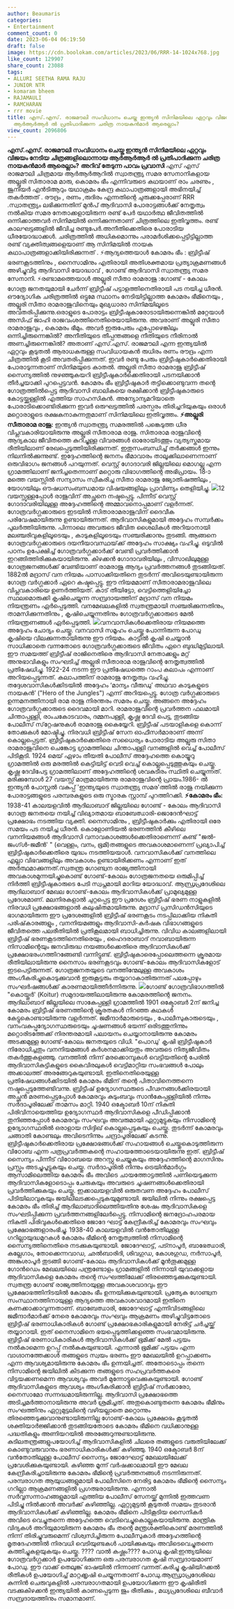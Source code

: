 ```yaml
---
author: Beaumaris
categories:
- Entertainment
comment_count: 0
date: 2023-06-04 06:19:50
draft: false
image: https://cdn.boolokam.com/articles/2023/06/RRR-14-1024x768.jpg
like_count: 129907
share_count: 23088
tags:
- ALLURI SEETHA RAMA RAJU
- JUNIOR NTR
- komaram bheem
- RAJAMAULI
- RAMCHARAN
- rrr movie
title: എസ്.എസ്. രാജമൗലി സംവിധാനം ചെയ്ത ഇന്ത്യൻ സിനിമയിലെ ഏറ്റവും വിജയം നേടിയ ചിത്രങ്ങളിലൊന്നായ
  ആർആർആർ ൽ പ്രതിപാദിക്കുന്ന ചരിത്ര നായകൻമാർ ആരെല്ലാം?
view_count: 2096806
---
```


**എസ്.എസ്. രാജമൗലി സംവിധാനം ചെയ്ത ഇന്ത്യൻ സിനിമയിലെ ഏറ്റവും വിജയം നേടിയ ചിത്രങ്ങളിലൊന്നായ ആർആർആർ ൽ പ്രതിപാദിക്കുന്ന ചരിത്ര നായകൻമാർ ആരെല്ലാം?** **അറിവ് തേടുന്ന പാവം പ്രവാസി** എസ് എസ് രാജമൗലി ചിത്രമായ ആർആർആറിൽ സ്വാതന്ത്ര്യ സമര സേനാനികളായ അല്ലുരി സിതാരാമ മാരു, കൊമരം ഭീം എന്നിവരുടെ കഥയാണ് രാം ചരണും , ജൂനിയർ എൻടിആറും യഥാക്രമം കേന്ദ്ര കഥാപാത്രങ്ങളായി അഭിനയിച്ച് തകർത്തത് . രൗദ്രം , രണം ,രുദിരം എന്നതിന്റെ ചുരുക്കപ്പേരാണ് RRR .സ്വാതന്ത്ര്യം ലഭിക്കുന്നതിന് മുൻപ് ആദിവാസി പോരാട്ടങ്ങൾക്ക് നേതൃത്വം നൽകിയ സമര നേതാക്കളായിരുന്ന രണ്ട് പേർ യഥാർത്ഥ ജീവിതത്തിൽ ഒന്നിക്കാത്തവർ സിനിമയിൽ ഒന്നിക്കുന്നതാണ് ചിത്രത്തിലെ ഇതിവൃത്തം. രണ്ട് കാലഘട്ടങ്ങളിൽ ജീവിച്ച രണ്ടുപേർ.അനീതിക്കെതിരെ പോരാടിയ ധീരയോദ്ധാക്കൾ. ചരിത്രത്തില്‍ അധികമൊന്നും പരാമര്‍ശിക്കപ്പെട്ടിട്ടില്ലാത്ത രണ്ട് വ്യക്തിത്വങ്ങളെയാണ് ആ സിനിമയില്‍ നായക കഥാപാത്രങ്ങളാക്കിയിരിക്കുന്നത് . ⚡ആദ്യത്തെയാള്‍ കോമരം ഭീം : ബ്രിട്ടീഷ് ഭരണകൂടത്തിനും , നൈസാമിനും എതിരായി അതിശക്തമായ പ്രത്യാക്രമണങ്ങള്‍ അഴിച്ചുവിട്ട ആദിവാസി യോദ്ധാവ് , ഗോണ്ട് ആദിവാസി സ്വാതന്ത്ര്യ സമര സേനാനി. ⚡രണ്ടാമത്തെയാള്‍ അല്ലൂരി സീതാ രാമരാജു :ഗോണ്ട് - കോലം ഗോത്ര ജനതയുമായി ചേര്‍ന്ന് ബ്രിട്ടീഷ് പട്ടാളത്തിനെതിരായി പട നയിച്ച ധീരന്‍. [](https://cdn.boolokam.com/articles/2023/06/fwffggg.jpg) ഔദ്യോഗിക ചരിത്രത്തില്‍ ഒട്ടുമേ സ്ഥാനം നേടിയിട്ടില്ലാത്ത കോമരം ഭീമിനെയും , അല്ലൂരി സീതാ രാമരാജുവിനെയും മുഖ്യധാരാ സിനിമയിലൂടെ അവതരിപ്പിക്കുന്നു.ഒരാളുടെ പോരാട്ടം ബ്രിട്ടീഷുകാരോടായിരുന്നെങ്കിൽ മറ്റേയാൾ അസിഫ് ജാഹി രാജവംശത്തിനെതിരെയായിരുന്നു. അവരാണ് അല്ലൂരി സീതാ രാമരാജുവും , കൊമരം ഭീമും. അവർ ഇരുപേരും എപ്പോഴെങ്കിലും ഒന്നിച്ചിരുന്നെങ്കിൽ? അനീതിയുടെ തീപ്പന്തങ്ങളെ നീതിയുടെ നീരിനാൽ അണച്ചിരുന്നെങ്കിൽ? അതാണ് എസ്.എസ്. രാജമൗലി എന്ന ഇന്ത്യയിൽ ഏറ്റവും കൂടുതൽ ആരാധകരുള്ള സംവിധായകൻ രുധിരം രണം രൗദ്രം എന്ന ചിത്രത്തിൽ കൂടി അവതരിപ്പിക്കുന്നത്. ഇവർ രണ്ടു പേരും ബ്രിട്ടീഷുകാര്‍ക്കെതിരായി പോരാടുന്നതാണ് സിനിമയുടെ കാതല്‍. അല്ലൂരി സീതാ രാമരാജു ബ്രിട്ടീഷ് സൈന്യത്തില്‍ നുഴഞ്ഞുകയറി ബ്രിട്ടീഷുകാര്‍ക്കെതിരായി പടനയിക്കാന്‍ തീര്‍ച്ചയാക്കി പുറപ്പെട്ടവന്‍. കോമരം ഭീം ബ്രിട്ടീഷുകാര്‍ തട്ടിക്കൊണ്ടുവന്ന തന്റെ ഗോത്രത്തില്‍പ്പെട്ട ആദിവാസി ബാലികയെ രക്ഷിക്കാന്‍ ബ്രിട്ടീഷുകാരുടെ കോട്ടയ്ക്കുള്ളില്‍ എത്തിയ സാഹസികന്‍. അന്യോന്യമറിയാതെ പോരാടിക്കൊണ്ടിരിക്കുന്ന ഇവര്‍ ഒരുഘട്ടത്തില്‍ പരസ്പരം തിരിച്ചറിയുകയും ഒരാള്‍ മറ്റൊരാളുടെ രക്ഷകനാകുന്നതുമാണ് സിനിമയിലെ ഇതിവൃത്തം. **⚡അല്ലുരി സീതാരാമ രാജു:** ഇന്ത്യൻ സ്വാതന്ത്ര്യ സമരത്തിൽ പങ്കെടുത്ത ധീര വിപ്ലവകാരിയായിരുന്നു അല്ലുരി സീതാരാമ രാജു. സിതാരാമ രാജുവിന്റെ ആദ്യകാല ജീവിതത്തെ കുറിച്ചുള്ള വിവരങ്ങൾ ഓരോയിടത്തും വ്യത്യസ്തമായ രീതിയിലാണ് രേഖപ്പെടുത്തിയിരിക്കുന്നത്. ഇതുസംബന്ധിച്ച് തർക്കങ്ങൾ ഇന്നും നിലനിൽക്കുന്നുണ്ട്. ഇദ്ദേഹത്തിന്റെ ജനനം ഭീമാവാരം താലൂക്കിലാണെന്നാണ് ഒരുവിഭാഗം ജനങ്ങൾ പറയുന്നത്. വെസ്റ്റ് ഗോദാവരി ജില്ലയിലെ മൊഗല്ലു എന്ന ഗ്രാമത്തിലാണ് ജനിച്ചതെന്നാണ് മറ്റൊരു വിഭാഗത്തിന്റെ അഭിപ്രായം. 18-ാമത്തെ വയസ്സിൽ സന്യാസം സ്വീകരിച്ച സീതാ രാമരാജു ജ്യോതിഷത്തിലും , യോഗയിലും ഔഷധസംബന്ധമായ വിഷയങ്ങളിലും പ്രാവിണ്യം തെളിയിച്ചു. [![](https://cdn.boolokam.com/articles/2023/06/RRR-14-1024x768.jpg)](https://cdn.boolokam.com/articles/2023/06/RRR-14.jpg)12 വയസ്സുള്ളപ്പോൾ രാജുവിന് അച്ഛനെ നഷ്ടപ്പെട്ടു. പിന്നീട് വെസ്റ്റ് ഗോദാവരിയിലുള്ള അദ്ദേഹത്തിന്റെ അമ്മാവനൊപ്പമാണ് വളർന്നത്. ഗോത്രവർഗ്ഗക്കാരുടെ ഇടയിൽ സിതാരാമരാജുവിന് ദൈവീക പരിവേഷമായിരുന്നു ഉണ്ടായിരുന്നത്. ആദിവാസികളുമായി അദ്ദേഹം സമ്പർക്കം പുലർത്തിയിരുന്നു. പിന്നാലെ അവരുടെ ജീവിത ശൈലികൾ അറിയാനായി മലഞ്ചരിവുകളിലൂടെയും , കാടുകളിലൂടെയും സഞ്ചരിക്കാനും തുടങ്ങി. ആങ്ങനെ ഗോത്രവർഗ്ഗക്കാരുടെ ദയനീയാവസ്ഥയ്‌ക്ക് അദ്ദേഹം സാക്ഷ്യം വഹിച്ചു. ഒടുവിൽ പഠനം ഉപേക്ഷിച്ച് ഗോത്രവർഗ്ഗക്കാർക്ക് വേണ്ടി പ്രവർത്തിക്കാൻ ഇറങ്ങിത്തിരിക്കുകയായിരുന്നു. കിഴക്കൻ ഗോദാവരിയിലും , വിസാഖിലുമുള്ള ഗോത്രജനങ്ങൾക്ക് വേണ്ടിയാണ് രാമരാജു ആദ്യം പ്രവർത്തനങ്ങൾ തുടങ്ങിയത്. 1882ൽ മദ്രാസ് വന നിയമം പാസാക്കിയതിനെ തുടർന്ന് അവിടെയുണ്ടായിരുന്ന ഗോത്ര വർഗ്ഗക്കാർ ഏറെ കഷ്ടപ്പെട്ടു. ഈ നിയമമാണ് സീതാരാമരാജുവിലെ വിപ്ലവകാരിയെ ഉണർത്തിയത്. കാട് തീയിട്ടോ, വെട്ടിത്തെളിയിച്ചോ സ്ഥലമൊരുക്കി കൃഷിചെയ്യുന്ന സമ്പ്രദായത്തിന് മദ്രാസ് വന നിയമം നിയന്ത്രണം ഏർപ്പെടുത്തി. വനമേഖലകളിൽ സ്വതന്ത്രമായി സഞ്ചരിക്കുന്നതിനും, താമസിക്കുന്നതിനും , കൃഷിചെയ്യുന്നതിനും ഗോത്രവർഗ്ഗക്കാരുടെ മേൽ നിയന്ത്രണങ്ങൾ ഏർപ്പെടുത്തി. [![](https://cdn.boolokam.com/articles/2023/06/fwfwww.jpg)](https://cdn.boolokam.com/articles/2023/06/fwfwww.jpg)വനവാസികൾക്കെതിരായ നിയമത്തെ അദ്ദേഹം ചോദ്യം ചെയ്തു. വനവാസി സമൂഹം ചെയ്തു പോന്നിരുന്ന പോഡു കൃഷിയെ വിലക്കുന്നതായിരുന്നു ഈ നിയമം. കാട്ടിൽ കൃഷി ചെയ്യാൻ സാധിക്കാതെ വന്നതോടെ ഗോത്രവർഗ്ഗക്കാരുടെ ജീവിതം ഏറെ ബുദ്ധിമുട്ടിലായി. ഈ സമയത്ത് ബ്രിട്ടീഷ് രാജിനെതിരെ ആദിവാസി നേതാക്കളും മറ്റ് അനുഭാവികളും സംഘടിച്ച് അല്ലുരി സീതാരാമ രാജുവിന്റെ നേതൃത്വത്തിൽ പ്രതിഷേധിച്ചു. 1922-24 നടന്ന ഈ പ്രതിഷേധത്തെ റാംപ കലാപം എന്നാണ് അറിയപ്പെടുന്നത്. കലാപത്തിന് രാമരാജു നേതൃത്വം വഹിച്ചു. തദ്ദേശവാസികൾക്കിടയിൽ അദ്ദേഹം ‘മാന്യം വീരുഡു’ അഥവാ കാടുകളുടെ നായകൻ’ ("Hero of the Jungles") എന്ന് അറിയപ്പെട്ടു. ഗോത്ര വർഗ്ഗക്കാരുടെ ഉന്നമനത്തിനായി രാമ രാജു നിരന്തരം സമരം ചെയ്തു. അങ്ങനെ അദ്ദേഹം ഗോത്രവർഗ്ഗക്കാരുടെ ദൈവമായി മാറി. രാമരാജുവിന്റെ പ്രവർത്തന ഫലമായി ചിന്താപ്പള്ളി, രാംചകോടവാരം, ദമ്മനപള്ളി, കൃഷ്ണ ദേവി പെട്ട, തുടങ്ങിയ പോലീസ് സ്‌റ്റേഷനുകൾ രാമരാജു കൈയ്യേറി. ബ്രിട്ടീഷ് പടയാളികളെ കൊന്ന് തോക്കുകൾ മോഷ്ടിച്ചു. നിരവധി ബ്രിട്ടീഷ് സേന ഓഫീസർമാരാണ് അന്ന് കൊല്ലപ്പെട്ടത്. ബ്രീട്ടീഷുകാർക്കെതിരെ സധൈര്യം പോരാടിയ അല്ലുരു സിതാ രാമരാജുവിനെ ചെങ്കോട്ട ഗ്രാമത്തിലെ ചിന്താപള്ളി വനങ്ങളിൽ വെച്ച് പോലീസ് പിടികൂടി. 1924 മെയ് ഏഴാം തീയതി പോലീസ് അദ്ദേഹത്തെ കൊയ്യൂറു ഗ്രാമത്തിൽ ഒരു മരത്തിൽ കെട്ടിയിട്ട് വെടി വെച്ച് കൊല്ലപ്പെടുത്തുകയും ചെയ്തു. കൃഷ്ണ ദേവിപേട്ട ഗ്രാമത്തിലാണ് അദ്ദേഹത്തിന്റെ ശവകുടീരം സ്ഥിതി ചെയ്യുന്നത്. മരിക്കുമ്പോൾ 27 വയസ്സ് മാത്രമായിരുന്നു രാമരാജുവിന്റെ പ്രായം.1986- ൽ ഇന്ത്യൻ പോസ്റ്റൽ വകുപ്പ് 'ഇന്ത്യയുടെ സ്വാതന്ത്ര്യ സമര'ത്തിൽ രാജു നയിക്കുന്ന പോരാട്ടങ്ങളുടെ പരമ്പരകളുടെ ഒരു സ്മാരക സ്റ്റാമ്പ് പുറത്തിറക്കി. **⚡കോമരം ഭീം:** 1938-41 കാലയളവില്‍ ആദിലാബാദ് ജില്ലയിലെ ഗോണ്ട് - കോലം ആദിവാസി ഗോത്ര ജനതയെ നയിച്ച് വിഖ്യാതമായ ബാബേഝാരി-ജൊദേന്‍ഘാട്ട് പ്രക്ഷോഭം നടത്തിയ വ്യക്തി. നൈസാമിനും , ബ്രിട്ടീഷുകാര്‍ക്കും എതിരായി ഒരേ സമയം പട നയിച്ച ധീരന്‍. കൊളോണിയല്‍ ഭരണത്തിന്‍ കീഴിലെ വനനിയമങ്ങള്‍ ആദിവാസി വനാവകാശങ്ങള്‍ക്കെതിരാണെന്ന് കണ്ട് "ജല്‍-ജംഗ്ള്‍-ജമീന്‍' " (വെള്ളം, വനം, ഭൂമി)തങ്ങളുടെ അവകാശമാണെന്ന് പ്രഖ്യാപിച്ച് ബ്രിട്ടീഷുകാര്‍ക്കെതിരെ യുദ്ധം നടത്തിയയാള്‍. വനവാസികൾക്ക് വനത്തിലെ എല്ലാ വിഭവങ്ങളിലും അവകാശം ഉണ്ടായിരിക്കണം എന്നാണ് ഇത് അർത്ഥമാക്കുന്നത്.സ്വതന്ത്ര ഗോണ്ട്വന രാജ്യത്തിനായി അവകാശമുന്നയിച്ചുകൊണ്ട് ഗോണ്ട്-കോലം ഗോത്രജനതയെ ഒരുമിപ്പിച്ച് നിര്‍ത്തി ബ്രിട്ടീഷുകാരുടെ പേടി സ്വപ്നമായി മാറിയ യോദ്ധാവ്. ആന്ധ്രപ്രദേശിലെ ആദിലാബാദ് മേഖല ഗോണ്ട്-കോലം ആദിവാസികള്‍ക്ക് പ്രാമുഖ്യമുള്ള പ്രദേശമാണ്. മലനിരകളാല്‍ ചുറ്റപ്പെട്ട ഈ പ്രദേശം ബ്രിട്ടീഷ് ഭരണ നാളുകളില്‍ നിരവധി പ്രക്ഷോഭങ്ങളാല്‍ കലുഷിതമായിരുന്നു. മദ്രാസ് പ്രസിഡന്‍സിയുടെ ഭാഗമായിരുന്ന ഈ പ്രദേശങ്ങളില്‍ ബ്രിട്ടീഷ് ഭരണകൂടം നടപ്പിലാക്കിയ നികുതി പരിഷ്‌കാരങ്ങളും , വനനിയമങ്ങളും ആദിവാസി-കര്‍ഷക വിഭാഗങ്ങളുടെ ജീവിതത്തെ പലരീതിയില്‍ പ്രതികൂലമായി ബാധിച്ചിരുന്നു. വിവിധ കാലങ്ങളിലായി ബ്രിട്ടീഷ് ഭരണകൂടത്തിനെതിരെയും , ഹൈദരാബാദ് നവാബായിരുന്ന നിസാമിന്റെയും ജനവിരുദ്ധ നയങ്ങള്‍ക്കെതിരെ ആദിവാസികള്‍ക്ക് പ്രക്ഷോഭരംഗത്തിറങ്ങേണ്ടി വന്നിട്ടുണ്ട്. ബ്രിട്ടീഷുകാരെപ്പോലെത്തന്നെ ക്രൂരമായ രീതിയിലായിരുന്നു നൈസാം ഭരണകൂടവും ഗോണ്ട്-കോലം ആദിവാസികളോട് ഇടപെട്ടിരുന്നത്. ഗോത്രജനതയുടെ വനത്തിന്മേലുള്ള അവകാശം അംഗീകരിച്ചുകൊടുക്കുവാന്‍ ഇരുകൂട്ടരും തയ്യാറാകാതിരുന്നത് പലപ്പോഴും സംഘര്‍ഷങ്ങള്‍ക്ക് കാരണമായിത്തീര്‍ന്നിരുന്നു. [![](https://cdn.boolokam.com/articles/2023/06/RRR.jpg)](https://cdn.boolokam.com/articles/2023/06/RRR.jpg)ഗോണ്ട് ഗോത്രവിഭാഗത്തില്‍ "കൊയ്തൂര്‍' (Koitur) സമുദായത്തിലായിരുന്നു കോമരത്തിന്റെ ജനനം. ആദിലാബാദ് ജില്ലയിലെ സാകേപ്പള്ളി ഗ്രാമത്തില്‍ 1901 ഒക്ടോബര്‍ 2ന് ജനിച്ച കോമരം ബ്രിട്ടീഷ് ഭരണത്തിന്റെ ക്രൂരതകള്‍ നിറഞ്ഞ കഥകള്‍ കേട്ടുകൊണ്ടായിരുന്നു വളര്‍ന്നത്. ജമീന്ദാര്‍മാരുടെയും , പോലീസുകാരുടെയും , വനംവകുപ്പുദ്യോഗസ്ഥരുടെയും ചൂഷണങ്ങള്‍ ഭയന്ന് ഒരിടത്തുനിന്നും മറ്റൊരിടത്തേക്ക് നിരന്തരമായി പലായനം ചെയ്യാനായിരുന്നു കോമരം അടക്കമുള്ള ഗോണ്ട്-കോലം ജനതയുടെ വിധി. "പൊഡു' കൃഷി ബ്രിട്ടീഷുകാര്‍ നിരോധിച്ചതും വനനിയമങ്ങള്‍ കര്‍ശനമാക്കിയതും അവരുടെ നിത്യജീവിതം തകര്‍ത്തുകളഞ്ഞു. വനത്തില്‍ നിന്ന് മരക്കൊമ്പുകള്‍ വെട്ടിയതിന്റെ പേരില്‍ ആദിവാസികുട്ടികളുടെ കൈവിരലുകള്‍ വെട്ടിമാറ്റിയ സംഭവങ്ങള്‍ പോലും അക്കാലത്ത് അരങ്ങേറുകയുണ്ടായി. ഇതിനെതിരെയുള്ള പ്രതിഷേധങ്ങള്‍ക്കിടയില്‍ കോമരം ഭീമിന് തന്റെ പിതാവിനെത്തന്നെ നഷ്ടപ്പെടുത്തേണ്ടിവന്നു. ബ്രിട്ടീഷ് ഉദ്യോഗസ്ഥരുടെ പീഢനങ്ങള്‍ക്കിരയായി അച്ഛന്‍ മരണപ്പെട്ടപ്പോള്‍ കോമരവും കുടുംബവും സാന്‍കേപ്പള്ളിയില്‍ നിന്നും സര്‍ദാപൂരിലേക്ക് താമസം മാറ്റി. 1940 ഒക്ടോബര്‍ 10ന് നികുതി പിരിവിനായെത്തിയ ഉദ്യോഗസ്ഥര്‍ ആദിവാസികളെ പീഡിപ്പിക്കാന്‍ തുനിഞ്ഞപ്പോള്‍ കോമരവും സംഘവും അവരുമായി ഏറ്റുമുട്ടുകയും നിസാമിന്റെ ഉദ്യോഗസ്ഥരില്‍ ഒരാളായ സിദ്ദിഖ് കൊല്ലപ്പെടുകയും ചെയ്തു. തുടര്‍ന്ന് കോമരവും ചങ്ങാതി കോണ്ടലും അവിടെനിന്നും ചന്ദ്രാപൂരിലേക്ക് കടന്നു. ബ്രിട്ടീഷുകാര്‍ക്കെതിരായ പ്രക്ഷോഭങ്ങള്‍ക്ക് സഹായങ്ങള്‍ ചെയ്തുകൊടുത്തിരുന്ന വിഠോബ എന്ന പത്രപ്രവര്‍ത്തകന്റെ സഹായത്തോടെയായിരുന്നു ഇത്. ബ്രിട്ടീഷ് സൈന്യം പിന്നീട് വിഠോബയെ അറസ്റ്റു ചെയ്യുകയും അദ്ദേഹത്തിന്റെ മാഗസിനും പ്രസ്സും അടച്ചുപൂട്ടുകയും ചെയ്തു. സര്‍ദാപൂരില്‍ നിന്നും ട്രെയിന്‍മാര്‍ഗ്ഗം ആസാമിലെത്തിയ കോമരം ഭീം അവിടെ ചായത്തോട്ടത്തില്‍ പണിയെടുക്കുന്ന ആദിവാസികളോടൊപ്പം ചേരുകയും അവരുടെ ചൂഷണങ്ങള്‍ക്കെതിരായി പ്രവര്‍ത്തിക്കുകയും ചെയ്തു. ഇക്കാലയളവില്‍ ഒരുതവണ അദ്ദേഹം പോലീസ് പിടിയിലാവുകയും ജയിലിലടക്കപ്പെടുകയുമുണ്ടായി. ജയിലില്‍ നിന്നും രക്ഷപ്പെട്ട കോമരം ഭീം തിരിച്ച് ആദിലാബാദിലെത്തിയതിനു ശേഷം ആദിവാസികളെ സംഘടിപ്പിക്കുന്ന പ്രവര്‍ത്തനങ്ങളിലേര്‍പ്പെട്ടു. നിസാമിന്റെ ജനദ്രോഹപരമായ നികുതി പിരിവുകള്‍ക്കെതിരെ ജോദേ ഘാട്ട് കേന്ദ്രീകരിച്ച് കോമരവും സംഘവും പ്രക്ഷോഭങ്ങളാരംഭിച്ചു. 1938-40 കാലയളവില്‍ വന്‍തോതിലുള്ള ഗറില്ലായുദ്ധമുറകള്‍ കോമരം ഭീമിന്റെ നേതൃത്വത്തില്‍ നിസാമിന്റെ സൈന്യത്തിനെതിരെ നടക്കുകയുണ്ടായി. ജോദേഘാട്ട്, പട്നാപൂര്‍, ബാഭേഝാരി, കല്ലേഗാം, തോക്കെന്നവാഡ, ഛല്‍ബാരിദി, ശിവഗുഡ, കോശഗുഡ, നര്‍സാപൂര്‍, അങ്കുശാപൂര്‍ തുടങ്ങി ഗോണ്ട്-കോലം ആദിവാസികള്‍ക്ക് മൂന്‍തൂക്കമുള്ള ഗോന്‍ഡെം മേഖലയിലെ പന്ത്രണ്ടോളം ഗ്രാമങ്ങളില്‍ നിന്നായി യുവാക്കളായ ആദിവാസികളെ കോമരം തന്റെ സംഘത്തിലേക്ക് തിരഞ്ഞെടുക്കുകയുണ്ടായി. സ്വതന്ത്ര ഗോണ്ട് രാജ്യത്തിനായുള്ള അവകാശവാദവും ഈ പ്രക്ഷോഭത്തിനിടയില്‍ കോമരം ഭീം ഉന്നയിക്കുകയുണ്ടായി. പ്രത്യേക ഗോണ്ട്വന സംസ്ഥാനത്തിനായുള്ള ആദ്യത്തെ അവകാശവാദമായി ഇതിനെ കണക്കാക്കാവുന്നതാണ്. ബാബേഝാരി, ജോദേഘാട്ട് എന്നിവിടങ്ങളിലെ ജമീന്ദാര്‍മാര്‍ക്ക് നേരെ കോമരവും സംഘവും ആക്രമണം അഴിച്ചുവിട്ടതോടെ ബ്രിട്ടീഷ് ഭരണാധികാരികള്‍ ഗോണ്ട് പ്രക്ഷോഭകാരികളുമായി നേരിട്ട് ചര്‍ച്ചയ്ക്ക് തയ്യാറായി. ഇത് നൈസാമിനെ ഭയപ്പെടുത്തിക്കളഞ്ഞ സംഭവമായിരുന്നു. ബ്രിട്ടീഷ് ഭരണാധികാരികള്‍ ആദിവാസികള്‍ക്ക് ഭൂമിക്ക് മേല്‍ പട്ടയം നല്‍കാമെന്ന ഉറപ്പ് നല്‍കുകയുണ്ടായി. എന്നാല്‍ ഭൂമിക്ക് പട്ടയം എന്ന വാഗ്ദാനത്തേക്കാള്‍ തങ്ങളുടെ സ്വയം ഭരണം ഈ മേഖലയില്‍ ഉറപ്പാക്കണം എന്ന ആവശ്യമായിരുന്നു കോമരം ഭീം ഉന്നയിച്ചത്. അതോടൊപ്പം തന്നെ നിസാമിന്റെ ജയിലില്‍ കിടക്കുന്ന തങ്ങളുടെ സഹപ്രവര്‍ത്തകരെ വിട്ടയക്കണമെന്ന ആവശ്യവും അവര്‍ മുന്നോട്ടുവെക്കുകയുണ്ടായി. ഗോണ്ട് ആദിവാസികളുടെ ആവശ്യം അംഗീകരിക്കാന്‍ ബ്രിട്ടീഷ് സര്‍ക്കാരോ, നൈസാമോ സന്നദ്ധമായിരുന്നില്ല. ആദിവാസി പ്രക്ഷോഭത്തെ അടിച്ചമര്‍ത്താനായിരുന്നു അവര്‍ ശ്രമിച്ചത്. അതുകൊണ്ടുതന്നെ കോമരം ഭീമിനും സംഘത്തിനും ഏറ്റുമുട്ടലിന്റെ വഴിയല്ലാതെ മറ്റൊന്നും തിരഞ്ഞെടുക്കുവാനുണ്ടായിരുന്നില്ല ഗോണ്ട്-കോലം പ്രക്ഷോഭം കൂടുതല്‍ ശക്തിയാര്‍ജ്ജിക്കാന്‍ തുടങ്ങിയതോടെ കോമരം ഭീമിനെ വധിക്കാനുള്ള പദ്ധതികളും അണിയറയില്‍ അരങ്ങേറുന്നുണ്ടായിരുന്നു. കുടിലതന്ത്രങ്ങളുപയോഗിച്ച് ആദിവാസികളില്‍ ചിലരെ തങ്ങളുടെ വരുതിയിലേക്ക് കൊണ്ടുവരുവാനും ഭരണാധികാരികള്‍ക്ക് കഴിഞ്ഞു. 1940 ഒക്ടോബര്‍ 8ന് വന്‍തോതിലുള്ള പോലീസ് സൈന്യം ജോദേഘാട്ട് മേഖലയിലേക്ക് പ്രവേശിക്കുകയുണ്ടായി. കഴിഞ്ഞ മൂന്ന് വര്‍ഷക്കാലമായി ഈ മേഖല കേന്ദ്രീകരിച്ചായിരുന്നു കോമരം ഭീമിന്റെ പ്രവര്‍ത്തനങ്ങള്‍ നടന്നിരുന്നത്. പരമ്പരാഗത ആയുധങ്ങളുമായി പോലീസിനെ നേരിട്ട കോമരം ഭീമിന്റെ സൈന്യം ഗറില്ലാ ആക്രമണങ്ങളില്‍ പ്രഗത്ഭരായിരുന്നു. എന്നാല്‍ സര്‍വ്വസന്നാഹങ്ങളുമായി എത്തിയ പോലീസ് സേനയ്ക്ക് മുന്നില്‍ ഇത്തവണ പിടിച്ചു നില്‍ക്കാന്‍ അവര്‍ക്ക് കഴിഞ്ഞില്ല. ഏറ്റുമുട്ടല്‍ കൂടുതല്‍ സമയം തുടരാന്‍ ആദിവാസികള്‍ക്ക് കഴിഞ്ഞില്ല. കോമരം ഭീമിനെ പിടികൂടിയ സൈനികര്‍ അവിടെ വെച്ചുതന്നെ അദ്ദേഹത്തെ വെടിവെച്ചുകൊല്ലുകയായിരുന്നു. മാന്ത്രിക വിദ്യകള്‍ അറിയുമായിരുന്ന കോമരം ഭീം തന്റെ മന്ത്രശക്തികൊണ്ട് മരണത്തില്‍ നിന്ന് തിരിച്ചുവരുമെന്ന് വിശ്വസിച്ചിരുന്ന പോലീസുകാര്‍ അദ്ദേഹത്തിന്റെ മൃതദേഹത്തില്‍ നിരവധി വെടിയുണ്ടകള്‍ പായിക്കുകയും അവിടെവെച്ചുതന്നെ കത്തിച്ചുകളയുകയും ചെയ്തു. ???? വാൽ കഷ്ണം???? പോഡു കൃഷി:ഇന്ത്യയിലെ ഗോത്രവർഗ്ഗക്കാർ ഉപയോഗിക്കുന്ന ഒരു പരമ്പരാഗത കൃഷി സമ്പ്രദായമാണ് പോഡു. ഈ വാക്ക് തെലുങ്ക് ഭാഷയിൽ നിന്നാണ് വന്നത്.കരിച്ചു കൃഷിയിറക്കൽ രീതികൾ ഉപയോഗിച്ച് മാറ്റക്കൃഷി ചെയ്യുന്നതാണ് പോഡു.ആന്ധ്രാപ്രദേശിലെ കുന്നിൻ ചെരുവുകളിൽ പരമ്പരാഗതമായി ഉപയോഗിക്കുന്ന ഈ കൃഷിരീതി വടക്കുകിഴക്കൻ ഇന്ത്യയിൽ കാണപ്പെടുന്ന ജും രീതിക്കും , മധ്യപ്രദേശിലെ ബീവാർ സമ്പ്രദായത്തിനും സമാനമാണ്.